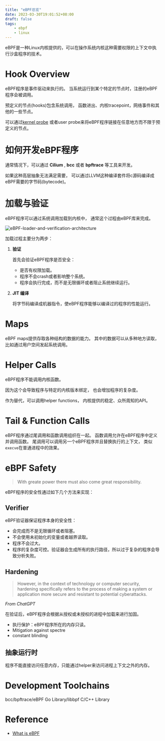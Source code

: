 ```yaml
---
title: "eBPF总览"
date: 2023-03-30T19:01:52+08:00
draft: false
tags:
    - ebpf
    - linux
---
```


eBPF是一种Linux内核提供的，可以在操作系统内核这种需要权限的上下文中执行沙盒程序的技术。

<!--more-->

# Hook Overview

eBPF程序是事件驱动来执行的。
当系统运行到某个特定的节点时，注册的eBPF程序会被调用。

预定义的节点(hooks)包含系统调用，
函数进出、内核tracepoint，网络事件和其他的一些节点。

可以通过[kernel probe](https://docs.kernel.org/trace/kprobes.html)
或者user probe来将eBPF程序链接在任意地方而不限于预定义的节点。

# 如何开发eBPF程序

通常情况下，可以通过 **Cilium** , **bcc** 或者 **bpftrace** 等工具来开发。

如果这种高层抽象无法满足需要，
可以通过LLVM这种编译套件将c源码编译成eBPF需要的字节码(bytecode)。

# 加载与验证

eBPF程序可以通过系统调用加载到内核中，
通常这个过程由eBPF库来完成。

![eBPF-loader-and-verification-architecture](https://ebpf.io/static/1a1bb6f1e64b1ad5597f57dc17cf1350/6515f/go.png)

加载过程主要分为两步：

1. **验证**

    首先会验证eBPF程序是否安全：

    - 是否有权限加载。
    - 程序不会crash或者影响整个系统。
    - 程序会执行完成，而不是无限循环或者阻止系统继续运行。

1. **JIT 编译**

    将字节码编译成机器指令，使eBPF程序能够以编译过的程序的性能运行。

# Maps

eBPF maps提供存取各种结构的数据的能力。
其中的数据可以从多种地方读取，比如通过用户空间发起系统调用。

# Helper Calls

eBPF程序不能调用内核函数。

因为这个会导致程序与特定的内核版本绑定，
也会增加程序的复杂度。

作为替代，可以调用helper functions，
内核提供的稳定、众所周知的API。

# Tail & Function Calls

eBPF程序通过尾调用和函数调用组织在一起。
函数调用允许在eBPF程序中定义并调用函数。
尾调用可以调用另一个eBPF程序并且替换执行的上下文，
类似`execve`在普通进程中的效果。

# eBPF Safety

> With greate power there must also come great responsibility.

eBPF程序的安全性通过如下几个方法来实现：

## Verifier

eBPF验证器保证程序本身的安全性：

- 会完成而不是无限循环或者阻塞。
- 不会使用未初始化的变量或者越界读取。
- 程序不会过大。
- 程序的复杂度可控。验证器会生成所有的执行路径，所以过于复杂的程序会导致分析失败。

## Hardening

> However, in the context of technology or computer security, hardening specifically refers to the process of making a system or application more secure and resistant to potential cyberattacks.

*From ChatGPT*

在验证后，eBPF程序会根据从授权或未授权的进程中加载来进行加固。

- 执行保护：eBPF程序所在的内存只读。 
- Mitigation against spectre
- constant blinding

## 抽象运行时

程序不能直接访问任意内存，只能通过helper来访问进程上下文之外的内存。

# Development Toolchains

bcc/bpftrace/eBPF Go Library/libbpf C/C++ Library

# Reference

- [What is eBPF](https://ebpf.io/what-is-ebpf/)
